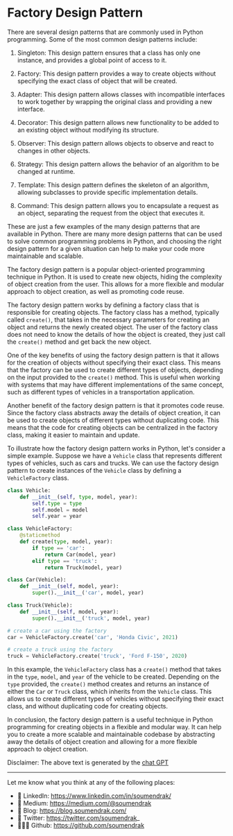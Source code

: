 # Factory Design Pattern

There are several design patterns that are commonly used in Python programming. Some of the most common design patterns include:

1.  Singleton: This design pattern ensures that a class has only one instance, and provides a global point of access to it.
    
2.  Factory: This design pattern provides a way to create objects without specifying the exact class of object that will be created.
    
3.  Adapter: This design pattern allows classes with incompatible interfaces to work together by wrapping the original class and providing a new interface.
    
4.  Decorator: This design pattern allows new functionality to be added to an existing object without modifying its structure.
    
5.  Observer: This design pattern allows objects to observe and react to changes in other objects.
    
6.  Strategy: This design pattern allows the behavior of an algorithm to be changed at runtime.
    
7.  Template: This design pattern defines the skeleton of an algorithm, allowing subclasses to provide specific implementation details.
    
8.  Command: This design pattern allows you to encapsulate a request as an object, separating the request from the object that executes it.
    

These are just a few examples of the many design patterns that are available in Python. There are many more design patterns that can be used to solve common programming problems in Python, and choosing the right design pattern for a given situation can help to make your code more maintainable and scalable.

The factory design pattern is a popular object-oriented programming technique in Python. It is used to create new objects, hiding the complexity of object creation from the user. This allows for a more flexible and modular approach to object creation, as well as promoting code reuse.

The factory design pattern works by defining a factory class that is responsible for creating objects. The factory class has a method, typically called `create()`, that takes in the necessary parameters for creating an object and returns the newly created object. The user of the factory class does not need to know the details of how the object is created, they just call the `create()` method and get back the new object.

One of the key benefits of using the factory design pattern is that it allows for the creation of objects without specifying their exact class. This means that the factory can be used to create different types of objects, depending on the input provided to the `create()` method. This is useful when working with systems that may have different implementations of the same concept, such as different types of vehicles in a transportation application.

Another benefit of the factory design pattern is that it promotes code reuse. Since the factory class abstracts away the details of object creation, it can be used to create objects of different types without duplicating code. This means that the code for creating objects can be centralized in the factory class, making it easier to maintain and update.

To illustrate how the factory design pattern works in Python, let's consider a simple example. Suppose we have a `Vehicle` class that represents different types of vehicles, such as cars and trucks. We can use the factory design pattern to create instances of the `Vehicle` class by defining a `VehicleFactory` class.

```python
class Vehicle:
    def __init__(self, type, model, year):
        self.type = type
        self.model = model
        self.year = year

class VehicleFactory:
    @staticmethod
    def create(type, model, year):
        if type == 'car':
            return Car(model, year)
        elif type == 'truck':
            return Truck(model, year)

class Car(Vehicle):
    def __init__(self, model, year):
        super().__init__('car', model, year)

class Truck(Vehicle):
    def __init__(self, model, year):
        super().__init__('truck', model, year)

# create a car using the factory
car = VehicleFactory.create('car', 'Honda Civic', 2021)

# create a truck using the factory
truck = VehicleFactory.create('truck', 'Ford F-150', 2020)
```

In this example, the `VehicleFactory` class has a `create()` method that takes in the `type`, `model`, and `year` of the vehicle to be created. Depending on the `type` provided, the `create()` method creates and returns an instance of either the `Car` or `Truck` class, which inherits from the `Vehicle` class. This allows us to create different types of vehicles without specifying their exact class, and without duplicating code for creating objects.

In conclusion, the factory design pattern is a useful technique in Python programming for creating objects in a flexible and modular way. It can help you to create a more scalable and maintainable codebase by abstracting away the details of object creation and allowing for a more flexible approach to object creation.

Disclaimer: The above text is generated by the [chat GPT](https://chat.openai.com/chat)

-----

Let me know what you think at any of the following places:

- 🔗 LinkedIn: https://www.linkedin.com/in/soumendrak/
- 📝 Medium: https://medium.com/@soumendrak
- 📖 Blog: https://blog.soumendrak.com/
- 🐥 Twitter: https://twitter.com/soumendrak_
- 🧑🏻‍💻 Github: https://github.com/soumendrak